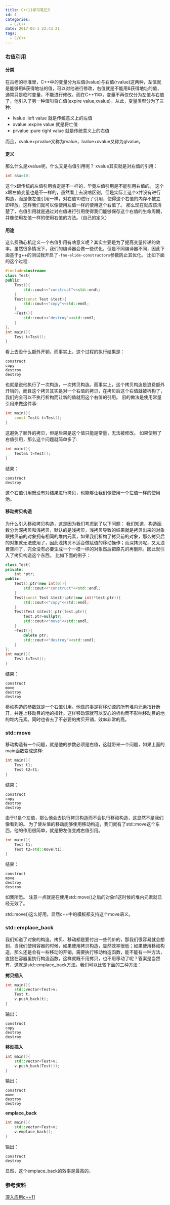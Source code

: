 ```yaml
---
title: C++11学习笔记3
id: 1
categories:
  - C/C++
date: 2017-05-1 22:43:21
tags:
  - C/C++
---
```


### 右值引用
#### 分类
在古老的标准里，C++中的变量分为左值(lvalue)与右值(rvalue)这两种，左值就是能够用&获得地址的值，可以对他进行修改，右值就是不能用&获得地址的值，通常只是临时变量，不能进行修改。而在C++11中，变量不再仅仅分为左值与右值了，他引入了另一种值叫将亡值(expire value,xvalue)。从此，变量类型分为了三种:
* lvalue  :left value 就是传统意义上的左值
* xvalue  :expire value 就是将亡值
* prvalue :pure right value 就是传统意义上的右值

而且，xvalue+prvalue又称为rvalue，lvalue+xvalue又称为glvalue。

#### 定义
那么什么是xvalue呢，什么又是右值引用呢？
xvalue其实就是对右值的引用：
```cpp
int &&x=10;
```
这个x跟传统的左值引用肯定是不一样的，毕竟左值引用是不能引用右值的。
这个x跟左值变量也是不一样的，虽然看上去没啥区别，但是实际上这个x并没有进行构造，而是像左值引用一样，对右值10进行了引用，使得这个右值的内存不被立即释放。这样我们就可以像使用左值一样的使用这个右值了。
那么现在就应该清楚了，右值引用就是通过对右值进行引用使得我们能够保存这个右值的生命周期，并像使用左值一样的使用右值的方法。（自己的定义）

#### 用途
这么费劲心机定义一个右值引用有啥意义呢？其实主要是为了提高变量传递的效率。虽然很多情况下，我们的编译器会做一些优化，但是不同编译器不同，因此下面基于g++的测试我开启了`-fno-elide-constructors`参数防止其优化。
比如下面的这个过程:
```cpp
#include<iostream>
class Test{
public:
    Test(){
        std::cout<<"construct"<<std::endl;
    }
    Test(const Test &test){
        std::cout<<"copy"<<std::endl;
    }
    ~Test(){
        std::cout<<"destroy"<<std::endl;
    }
};
int main(){
    Test t=Test();
}
```
看上去没什么额外开销，而事实上，这个过程的执行结果是：
```
construct
copy
destroy
destroy
```
也就是说他执行了一次构造，一次拷贝构造。而事实上，这个拷贝构造是浪费额外开销的，而且这个拷贝其实是对一个右值的拷贝，在拷贝后这个右值就被析构了，我们完全可以不执行析构而让新的值就用这个右值的引用。
旧的做法是使用常量引用来做这件事:
```cpp
int main(){
    const Test& t=Test();
}
```
这避免了额外的拷贝，但是后果是这个值只能是常量，无法被修改。
如果使用了右值引用，那么这个问题就简单多了:
```cpp
int main(){
    Test&& t=Test();
}
```
结果：
```
construct
destroy
```
这个右值引用既没有对结果进行拷贝，也能够让我们像使用一个左值一样的使用他。

#### 移动拷贝构造
为什么引入移动拷贝构造，这是因为我们考虑到了以下问题：
我们知道，构造函数分为深拷贝和浅拷贝，默认的是浅拷贝，浅拷贝导致的结果就是拷贝出来的对象跟拷贝前的对象拥有相同的堆内元素，如果我们析构了拷贝前的对象，那么拷贝后的对象就无法使用了，因此浅拷贝不适合做赋值的移动操作；而深拷贝呢，又太浪费空间了，完全没有必要生成一个一模一样的对象然后把原先的再删除。因此就引入了拷贝构造这个东西。
比如下面的例子：
```cpp
class Test{
private:
    int *ptr;
public:
    Test():ptr(new int(0)){
        std::cout<<"construct"<<std::endl;
    }
    Test(const Test &test):ptr(new int(*test.ptr)){
        std::cout<<"copy"<<std::endl;
    }
    Test(Test &&test):ptr(test.ptr){
        test.ptr=nullptr;
        std::cout<<"move"<<std::endl;
    }
    ~Test(){
        delete ptr;
        std::cout<<"destroy"<<std::endl;
    }
};
int main(){
    Test t=Test();
}
```
结果：
```
construct
move
destroy
destroy
```
移动构造的参数就是一个右值引用，他做的事是将移动源的所有堆内元素指针断开，并连上移动目的地的指针。这样移动源就可以安心的析构而不影响移动目的地的堆内元素。同时也省去了不必要的拷贝开销，效率非常的高。


### std::move
移动构造有一个问题，就是他的参数必须是右值，这就带来一个问题，如果上面的main函数变成这样:
```cpp
int main(){
    Test t1;
    Test t2=t1;
}
```
结果：
```
construct
copy
destroy
destroy
```
由于t1是个左值，那么他会去执行拷贝构造而不会执行移动构造，这显然不是我们像看到的。
为了使左值的移动能够使用移动构造，我们就有了std::move这个东西，他的作用很简单，就是把左值变成右值引用。
```cpp
int main(){
    Test t1;
    Test t2=std::move(t1);
}  
```
结果：
```
construct
move
destroy
destroy
```
如我所愿。
注意一点就是在使用std::move()之后的对象t1这时候的堆内元素就已经无效了。

std::move()这么好用，显然c++中的模板都支持这个move语义。

### std::emplace_back
我们知道了对象的构造，拷贝、移动都是要付出一些代价的，那我们很容易就会想到，当我们使用容器的时候，如果使用拷贝构造，显然效率很低；如果使用移动构造，那么还是会有一些移动的开销，需要执行移动构造函数，能不能有一种方法，直接在容器里执行构造函数，这样就既不用拷贝，也不用移动了呢？答案是当然有，这就是std::emplace_back方法。我们可以比较下面的三种方法：

**拷贝插入**
```cpp
int main(){
    std::vector<Test>v;
    Test t;
    v.push_back(t);
}
```
输出：
```
construct
copy
destroy
destroy
```
**移动插入**
```cpp
int main(){
    std::vector<Test>v;
    v.push_back(Test());
}
```
输出：
```
construct
move
destroy
destroy
```

**emplace_back**
```cpp
int main(){
    std::vector<Test>v;
    v.emplace_back();
}
```
输出：
```
construct
destroy
```
显然，这个emplace_back的效率是最高的。

### 参考资料
[深入应用c++11](https://book.douban.com/subject/26419368/)
